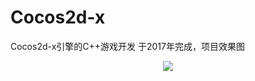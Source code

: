 # Cocos2d-x
Cocos2d-x引擎的C++游戏开发
于2017年完成，项目效果图
<div align="center">
  <img src="[https://github.com/******/dbscan_clustering_algorithm/blob/master/data/DBSCAN.png](https://github.com/IamaC11/Cocos2d-x-C-](https://github.com/IamaC11/Cocos2d-x-C-/blob/main/show/Screenshot_2017-08-24-00-44-37-419_com.plane.png)">
</div>
